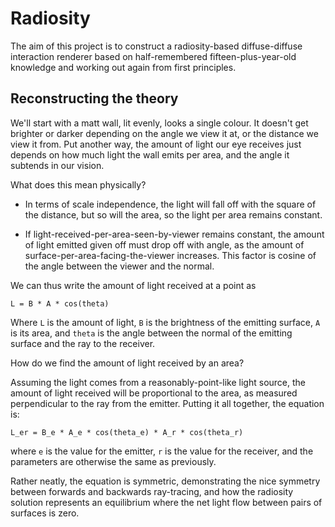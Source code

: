 # Radiosity

The aim of this project is to construct a radiosity-based
diffuse-diffuse interaction renderer based on half-remembered
fifteen-plus-year-old knowledge and working out again from first
principles.

## Reconstructing the theory

We'll start with a matt wall, lit evenly, looks a single colour. It
doesn't get brighter or darker depending on the angle we view it at,
or the distance we view it from. Put another way, the amount of light
our eye receives just depends on how much light the wall emits per
area, and the angle it subtends in our vision.

What does this mean physically?

 * In terms of scale independence, the light will fall off with the
   square of the distance, but so will the area, so the light per area
   remains constant.

 * If light-received-per-area-seen-by-viewer remains constant, the
   amount of light emitted given off must drop off with angle, as the
   amount of surface-per-area-facing-the-viewer increases. This factor
   is cosine of the angle between the viewer and the normal.

We can thus write the amount of light received at a point as

`L = B * A * cos(theta)`

Where `L` is the amount of light, `B` is the brightness of the
emitting surface, `A` is its area, and `theta` is the angle between
the normal of the emitting surface and the ray to the receiver.

How do we find the amount of light received by an area?

Assuming the light comes from a reasonably-point-like light source,
the amount of light received will be proportional to the area, as
measured perpendicular to the ray from the emitter. Putting it all
together, the equation is:

`L_er = B_e * A_e * cos(theta_e) * A_r * cos(theta_r)`

where `e` is the value for the emitter, `r` is the value for the
receiver, and the parameters are otherwise the same as previously.

Rather neatly, the equation is symmetric, demonstrating the nice
symmetry between forwards and backwards ray-tracing, and how the
radiosity solution represents an equilibrium where the net light flow
between pairs of surfaces is zero.
